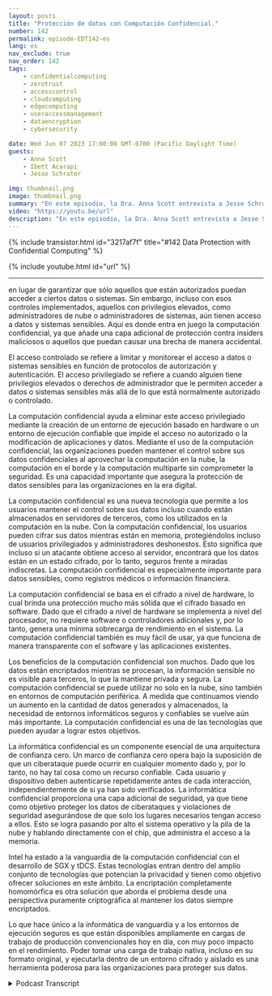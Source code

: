 ```yaml
---
layout: posts
title: "Protección de datos con Computación Confidencial."
number: 142
permalink: episode-EDT142-es
lang: es
nav_exclude: true
nav_order: 142
tags:
    - confidentialcomputing
    - zerotrust
    - accesscontrol
    - cloudcomputing
    - edgecomputing
    - useraccessmanagement
    - dataencryption
    - cybersecurity

date: Wed Jun 07 2023 17:00:00 GMT-0700 (Pacific Daylight Time)
guests:
    - Anna Scott
    - Ibett Acarapi
    - Jesse Schrater

img: thumbnail.png
image: thumbnail.png
summary: "En este episodio, la Dra. Anna Scott entrevista a Jesse Schrater e Ibett Acarapi sobre cómo proteger los datos utilizando computación confidencial."
video: "https://youtu.be/url"
description: "En este episodio, la Dra. Anna Scott entrevista a Jesse Schrater e Ibett Acarapi sobre cómo proteger los datos utilizando computación confidencial."
---
```


<div>
{% include transistor.html id="3217af7f" title="#142 Data Protection with Confidential Computing" %}

{% include youtube.html id="url" %}
</div>

---

en lugar de garantizar que sólo aquellos que están autorizados puedan acceder a ciertos datos o sistemas. Sin embargo, incluso con esos controles implementados, aquellos con privilegios elevados, como administradores de nube o administradores de sistemas, aún tienen acceso a datos y sistemas sensibles. Aquí es donde entra en juego la computación confidencial, ya que añade una capa adicional de protección contra insiders maliciosos o aquellos que puedan causar una brecha de manera accidental.

El acceso controlado se refiere a limitar y monitorear el acceso a datos o sistemas sensibles en función de protocolos de autorización y autenticación. El acceso privilegiado se refiere a cuando alguien tiene privilegios elevados o derechos de administrador que le permiten acceder a datos o sistemas sensibles más allá de lo que está normalmente autorizado o controlado.

La computación confidencial ayuda a eliminar este acceso privilegiado mediante la creación de un entorno de ejecución basado en hardware o un entorno de ejecución confiable que impide el acceso no autorizado o la modificación de aplicaciones y datos. Mediante el uso de la computación confidencial, las organizaciones pueden mantener el control sobre sus datos confidenciales al aprovechar la computación en la nube, la computación en el borde y la computación multiparte sin comprometer la seguridad. Es una capacidad importante que asegura la protección de datos sensibles para las organizaciones en la era digital.

La computación confidencial es una nueva tecnología que permite a los usuarios mantener el control sobre sus datos incluso cuando están almacenados en servidores de terceros, como los utilizados en la computación en la nube. Con la computación confidencial, los usuarios pueden cifrar sus datos mientras están en memoria, protegiéndolos incluso de usuarios privilegiados y administradores deshonestos. Esto significa que incluso si un atacante obtiene acceso al servidor, encontrará que los datos están en un estado cifrado, por lo tanto, seguros frente a miradas indiscretas. La computación confidencial es especialmente importante para datos sensibles, como registros médicos o información financiera.

La computación confidencial se basa en el cifrado a nivel de hardware, lo cual brinda una protección mucho más sólida que el cifrado basado en software. Dado que el cifrado a nivel de hardware se implementa a nivel del procesador, no requiere software o controladores adicionales y, por lo tanto, genera una mínima sobrecarga de rendimiento en el sistema. La computación confidencial también es muy fácil de usar, ya que funciona de manera transparente con el software y las aplicaciones existentes.

Los beneficios de la computación confidencial son muchos. Dado que los datos están encriptados mientras se procesan, la información sensible no es visible para terceros, lo que la mantiene privada y segura. La computación confidencial se puede utilizar no solo en la nube, sino también en entornos de computación periférica. A medida que continuamos viendo un aumento en la cantidad de datos generados y almacenados, la necesidad de entornos informáticos seguros y confiables se vuelve aún más importante. La computación confidencial es una de las tecnologías que pueden ayudar a lograr estos objetivos.

La informática confidencial es un componente esencial de una arquitectura de confianza cero. Un marco de confianza cero opera bajo la suposición de que un ciberataque puede ocurrir en cualquier momento dado y, por lo tanto, no hay tal cosa como un recurso confiable. Cada usuario y dispositivo deben autenticarse repetidamente antes de cada interacción, independientemente de si ya han sido verificados. La informática confidencial proporciona una capa adicional de seguridad, ya que tiene como objetivo proteger los datos de ciberataques y violaciones de seguridad asegurándose de que solo los lugares necesarios tengan acceso a ellos. Esto se logra pasando por alto el sistema operativo y la pila de la nube y hablando directamente con el chip, que administra el acceso a la memoria.

Intel ha estado a la vanguardia de la computación confidencial con el desarrollo de SGX y tDCS. Estas tecnologías entran dentro del amplio conjunto de tecnologías que potencian la privacidad y tienen como objetivo ofrecer soluciones en este ámbito. La encriptación completamente homomórfica es otra solución que aborda el problema desde una perspectiva puramente criptográfica al mantener los datos siempre encriptados.

Lo que hace único a la informática de vanguardia y a los entornos de ejecución seguros es que están disponibles ampliamente en cargas de trabajo de producción convencionales hoy en día, con muy poco impacto en el rendimiento. Poder tomar una carga de trabajo nativa, incluso en su formato original, y ejecutarla dentro de un entorno cifrado y aislado es una herramienta poderosa para las organizaciones para proteger sus datos.



<details>
<summary> Podcast Transcript </summary>

<p></p>

</details>
